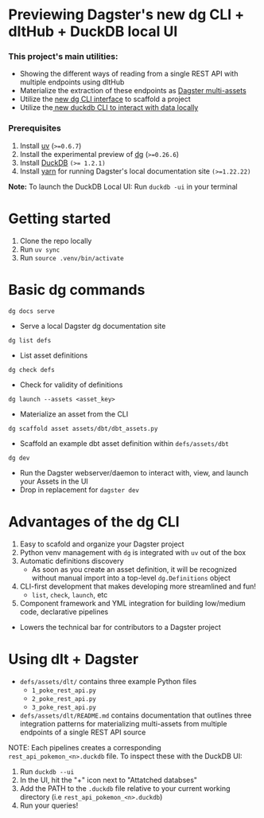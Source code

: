 # Previewing Dagster's new dg CLI + dltHub + DuckDB local UI

### This project's main utilities:
- Showing the different ways of reading from a single REST API with multiple endpoints using dltHub
- Materialize the extraction of these endpoints as [Dagster multi-assets](https://docs.dagster.io/guides/build/assets/defining-assets#multi-asset)
- Utilize the [new dg CLI interface](https://github.com/dagster-io/dagster/discussions/28472) to scaffold a project
- Utilize the[ new duckdb CLI to interact with data locally](https://duckdb.org/2025/03/12/duckdb-ui.html)

### Prerequisites 
1. Install [uv](https://docs.astral.sh/uv/getting-started/installation/) (`>=0.6.7`)
2. Install the experimental preview of [dg](https://docs.dagster.io/guides/labs/dg/) (`>=0.26.6`)
3. Install [DuckDB](https://duckdb.org/docs/installation/?version=stable&environment=cli&platform=macos&download_method=package_manager) `(>= 1.2.1)`
4. Install [yarn](https://classic.yarnpkg.com/lang/en/docs/install/#mac-stable) for running Dagster's local documentation site `(>=1.22.22)`

**Note:** To launch the DuckDB Local UI: Run `duckdb -ui` in your terminal

# Getting started  
1. Clone the repo locally
2. Run `uv sync`
3. Run `source .venv/bin/activate`

# Basic dg commands

`dg docs serve`
- Serve a local Dagster dg documentation site

`dg list defs`
- List asset definitions

`dg check defs`
- Check for validity of definitions

`dg launch --assets <asset_key>`
- Materialize an asset from the CLI

`dg scaffold asset assets/dbt/dbt_assets.py`
- Scaffold an example dbt asset definition within `defs/assets/dbt`

`dg dev`
- Run the Dagster webserver/daemon to interact with, view, and launch your Assets in the UI
- Drop in replacement for `dagster dev`

# Advantages of the dg CLI
1. Easy to scafold and organize your Dagster project
2. Python venv management with `dg` is integrated with `uv` out of the box
3. Automatic definitions discovery
    - As soon as you create an asset definition, it will be recognized without manual import into a top-level `dg.Definitions` object
4. CLI-first development that makes developing more streamlined and fun!
    - `list`, `check`, `launch`, etc
5. Component framework and YML integration for building low/medium code, declarative pipelines 
  - Lowers the technical bar for contributors to a Dagster project

  # Using dlt + Dagster
  - `defs/assets/dlt/` contains three example Python files
      - `1_poke_rest_api.py` 
      - `2_poke_rest_api.py`
      - `3_poke_rest_api.py` 
  - `defs/assets/dlt/README.md` contains documentation that outlines three integration patterns for materializing multi-assets from multiple endpoints of a single REST API source
  
  NOTE: Each pipelines creates a corresponding `rest_api_pokemon_<n>.duckdb` file. To inspect these with the DuckDB UI:
  1. Run `duckdb --ui`
  2. In the UI, hit the "+" icon next to "Attatched databses"
  3. Add the PATH to the `.duckdb` file relative to your current working directory (i.e `rest_api_pokemon_<n>.duckdb`)
  4. Run your queries!
